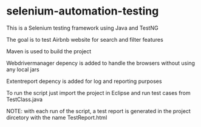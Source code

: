 # selenium-automation-testing

This is a Selenium testing framework using Java and TestNG

The goal is to test Airbnb website for search and filter features

Maven is used to build the project

Webdrivermanager depency is added to handle the browsers without using any local jars

Extentreport depency is added for log and reporting purposes 

To run the script just import the project in Eclipse and run test cases from TestClass.java

NOTE: with each run of the script, a test report is generated in the project dircetory with the name TestReport.html
